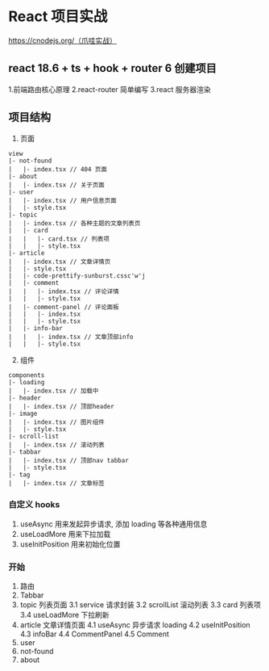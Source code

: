 # React 项目实战

https://cnodejs.org/（爪哇实战）

## react 18.6 + ts + hook + router 6 创建项目

1.前端路由核心原理
2.react-router 简单编写
3.react 服务器渲染

## 项目结构

1. 页面

```
view
|- not-found
|   |- index.tsx // 404 页面
|- about
|   |- index.tsx // 关于页面
|- user
|   |- index.tsx // 用户信息页面
|   |- style.tsx
|- topic
|   |- index.tsx // 各种主题的文章列表页
|   |- card
|   |   |- card.tsx // 列表项
|   |   |- style.tsx
|- article
|   |- index.tsx // 文章详情页
|   |- style.tsx
|   |- code-prettify-sunburst.cssc'w'j
|   |- comment
|   |   |- index.tsx // 评论详情
|   |   |- style.tsx
|   |- comment-panel // 评论面板
|   |   |- index.tsx
|   |   |- style.tsx
|   |- info-bar
|   |   |- index.tsx // 文章顶部info
|   |   |- style.tsx
```

2. 组件

```
components
|- loading
|   |- index.tsx // 加载中
|- header
|   |- index.tsx // 顶部header
|- image
|   |- index.tsx // 图片组件
|   |- style.tsx
|- scroll-list
|   |- index.tsx // 滚动列表
|- tabbar
|   |- index.tsx // 顶部nav tabbar
|   |- style.tsx
|- tag
|   |- index.tsx // 文章标签
```

### 自定义 hooks

1. useAsync 用来发起异步请求, 添加 loading 等各种通用信息
2. useLoadMore 用来下拉加载
3. useInitPosition 用来初始化位置

### 开始

1. 路由
2. Tabbar
3. topic 列表页面
   3.1 service 请求封装
   3.2 scrollList 滚动列表
   3.3 card 列表项
   3.4 useLoadMore 下拉刷新
4. article 文章详情页面
   4.1 useAsync 异步请求 loading
   4.2 useInitPosition
   4.3 infoBar
   4.4 CommentPanel
   4.5 Comment
5. user
6. not-found
7. about
